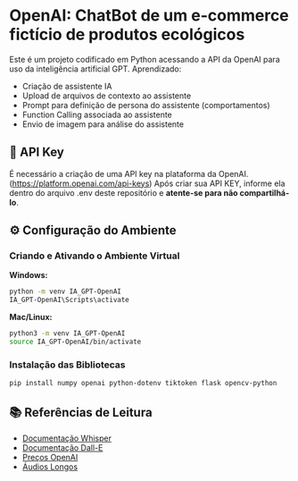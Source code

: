 # OpenAI: ChatBot de um e-commerce fictício de produtos ecológicos

Este é um projeto codificado em Python acessando a API da OpenAI para uso da inteligência artificial GPT.
Aprendizado:
- Criação de assistente IA
- Upload de arquivos de contexto ao assistente
- Prompt para definição de persona do assistente (comportamentos)
- Function Calling associada ao assistente
- Envio de imagem para análise do assistente

## 🔐 API Key

É necessário a criação de uma API key na plataforma da OpenAI. (https://platform.openai.com/api-keys)
Após criar sua API KEY, informe ela dentro do arquivo .env deste repositório e **atente-se para não compartilhá-lo**.

## ⚙️ Configuração do Ambiente

### Criando e Ativando o Ambiente Virtual

**Windows:**
```bash
python -m venv IA_GPT-OpenAI
IA_GPT-OpenAI\Scripts\activate
```

**Mac/Linux:**
```bash
python3 -m venv IA_GPT-OpenAI
source IA_GPT-OpenAI/bin/activate
```

### Instalação das Bibliotecas

```bash
pip install numpy openai python-dotenv tiktoken flask opencv-python
```

## 📚 Referências de Leitura

- [Documentação Whisper](https://openai.com/research/whisper)
- [Documentação Dall-E](https://openai.com/research/dall-e)
- [Preços OpenAI](https://openai.com/pricing)
- [Áudios Longos](https://platform.openai.com/docs/guides/speech-to-text/prompting)

